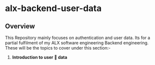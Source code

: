 # alx-backend-user-data
## Overview

This Repository mainly focuses on authentication and user data. Its for a partial fulfilment of my ALX software engineering  Backend engineering.
These will be the topics to cover under this section:-

1. **Introduction to user 👤 data**
